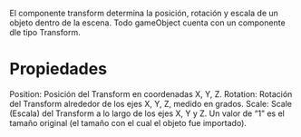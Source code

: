 El componente transform determina la posición, rotación y escala de un objeto dentro de la escena. 
Todo gameObject cuenta con un componente dle tipo Transform.

# Propiedades

Position: 	Posición del Transform en coordenadas X, Y, Z.
Rotation: 	Rotación del Transform alrededor de los ejes X, Y, Z, medido en grados.
Scale: 	Scale (Escala) del Transform a lo largo de los ejes X, Y y Z. Un valor de “1” es el tamaño original (el tamaño con el cual el objeto fue importado).
